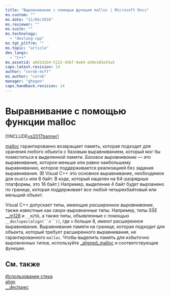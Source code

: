 ```yaml
---
title: "Выравнивание с помощью функции malloc | Microsoft Docs"
ms.custom: ""
ms.date: "11/04/2016"
ms.reviewer: ""
ms.suite: ""
ms.technology: 
  - "devlang-cpp"
ms.tgt_pltfrm: ""
ms.topic: "article"
dev_langs: 
  - "C++"
ms.assetid: a8d1d1b4-5122-456f-9a64-a50e105e55a5
caps.latest.revision: 14
author: "corob-msft"
ms.author: "corob"
manager: "ghogen"
caps.handback.revision: 14
---
```

# Выравнивание с помощью функции malloc
[!INCLUDE[vs2017banner](../assembler/inline/includes/vs2017banner.md)]

[malloc](../c-runtime-library/reference/malloc.md) гарантированно возвращает память, которая подходит для хранения любого объекта с базовым выравниванием, который мог бы поместиться в выделенной памяти.  *Базовое выравнивание* — это выравнивание, которое меньше или равно наибольшему выравниванию, которое поддерживается реализацией без задания выравнивания. \(В Visual C\+\+ это основное выравнивание, необходимое для `double` или 8 байт.  В коде, который нацелен на 64\-разрядные платформы, это 16 байт.\) Например, выделение 4 байт будет выровнено по границе, которая поддерживает все любой четырехбайтовый или меньший объект.  
  
 Visual C\+\+ допускает типы, имеющие *расширенное выравнивание*, также известные как *сверх\-выровненные* типы.  Например, типы SSE [\_\_m128](../Topic/__m128.md) и `__m256`, а также типы, объявленные с помощью `__declspec(align(``n``))`, где `n` больше 8, имеют расширенное выравнивание.  Выравнивание памяти на границе, которая подходит для объекта, который требует расширенного выравнивания, не гарантированного `malloc`.  Чтобы выделить память для избыточно выровненных типов, используйте [\_aligned\_malloc](../c-runtime-library/reference/aligned-malloc.md) и соответствующие функции.  
  
## См. также  
 [Использование стека](../build/stack-usage.md)   
 [align](../cpp/align-cpp.md)   
 [\_\_declspec](../cpp/declspec.md)